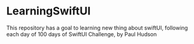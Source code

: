 # LearningSwiftUI

This repository has a goal to learning new thing about swiftUI, following each day of 100 days of SwiftUI Challenge, by Paul Hudson